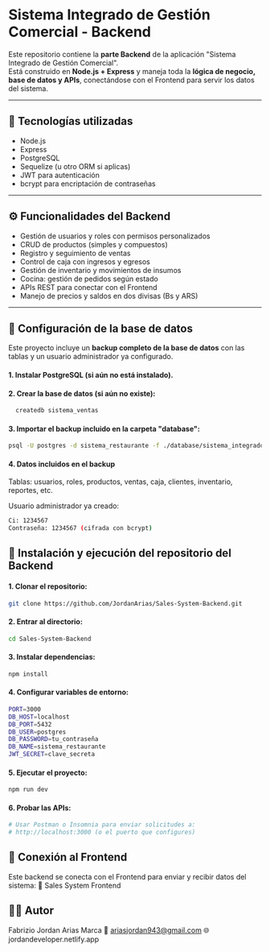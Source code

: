 # Sistema Integrado de Gestión Comercial - Backend

Este repositorio contiene la **parte Backend** de la aplicación "Sistema Integrado de Gestión Comercial".  
Está construido en **Node.js + Express** y maneja toda la **lógica de negocio, base de datos y APIs**, conectándose con el Frontend para servir los datos del sistema.

---

## 🚀 Tecnologías utilizadas

- Node.js  
- Express  
- PostgreSQL  
- Sequelize (u otro ORM si aplicas)  
- JWT para autenticación  
- bcrypt para encriptación de contraseñas  

---

## ⚙️ Funcionalidades del Backend

- Gestión de usuarios y roles con permisos personalizados  
- CRUD de productos (simples y compuestos)  
- Registro y seguimiento de ventas  
- Control de caja con ingresos y egresos  
- Gestión de inventario y movimientos de insumos  
- Cocina: gestión de pedidos según estado  
- APIs REST para conectar con el Frontend  
- Manejo de precios y saldos en dos divisas (Bs y ARS)  

---
## 🧩 Configuración de la base de datos
Este proyecto incluye un **backup completo de la base de datos** con las tablas y un usuario administrador ya configurado.
#### 1. Instalar PostgreSQL (si aún no está instalado).
#### 2. Crear la base de datos (si aún no existe):
```bash
  createdb sistema_ventas
```
#### 3. Importar el backup incluido en la carpeta "database":
```bash
psql -U postgres -d sistema_restaurante -f ./database/sistema_integrado_backup.sql
```
#### 4. Datos incluidos en el backup
Tablas: usuarios, roles, productos, ventas, caja, clientes, inventario, reportes, etc.

Usuario administrador ya creado:
```bash
Ci: 1234567
Contraseña: 1234567 (cifrada con bcrypt)
```

## 🧰 Instalación y ejecución del repositorio del Backend
#### 1. Clonar el repositorio:
```bash
git clone https://github.com/JordanArias/Sales-System-Backend.git
```
#### 2. Entrar al directorio:
```bash
cd Sales-System-Backend
```
#### 3. Instalar dependencias:
```bash
npm install
```
#### 4. Configurar variables de entorno:
```bash
PORT=3000
DB_HOST=localhost
DB_PORT=5432
DB_USER=postgres
DB_PASSWORD=tu_contraseña
DB_NAME=sistema_restaurante
JWT_SECRET=clave_secreta
```
#### 5. Ejecutar el proyecto:
```bash
npm run dev
```
#### 6. Probar las APIs:
```bash
# Usar Postman o Insomnia para enviar solicitudes a:
# http://localhost:3000 (o el puerto que configures)
```
## 📂 Conexión al Frontend
Este backend se conecta con el Frontend para enviar y recibir datos del sistema:
🔗 Sales System Frontend

## 👨‍💻 Autor
Fabrizio Jordan Arias Marca
📧 ariasjordan943@gmail.com
🌐 jordandeveloper.netlify.app
